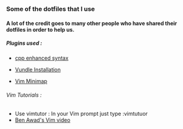 ### Some of the dotfiles that I use 
#### A lot of the credit goes to many other people who have shared their dotfiles in order to help us.


##### Plugins used :
- [cpp enhanced syntax](http://github.com/octol/vim-cpp-enhanced-highlight)

- [Vundle Installation](http://github.com/VundleVim/Vundle.Vim)

- [Vim Minimap](https://github.com/severin-lemaignan/vim-minimap.git)

###### Vim Tutorials :

- Use vimtutor : In your Vim prompt just type :vimtutuor 
- [Ben Awad's Vim video](https://www.youtube.com/watch?v=IiwGbcd8S7I)





